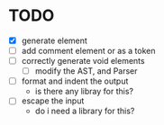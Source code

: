 # TODO

- [x] generate element
- [ ] add comment element or as a token
- [ ] correctly generate void elements
    - [ ] modify the AST, and Parser
- [ ] format and indent the output
    - is there any libray for this?
- [ ] escape the input
    - do i need a library for this?
